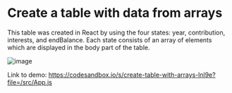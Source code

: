 <h1>Create a table with data from arrays</h1>

This table was created in React by using the four states: year, contribution, interests, and endBalance.
Each state consists of an array of elements which are displayed in the body part of the table.

![image](https://user-images.githubusercontent.com/49586574/126137464-3f87f157-0439-4337-a535-bc3336083d28.png)

Link to demo: https://codesandbox.io/s/create-table-with-arrays-lnl9e?file=/src/App.js
